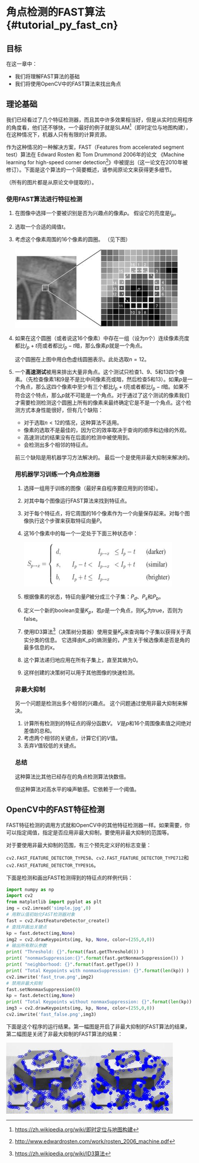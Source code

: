 # 角点检测的FAST算法{#tutorial_py_fast_cn}

## 目标

在这一章中：

- 我们将理解FAST算法的基础
- 我们将使用OpenCV中的FAST算法来找出角点

## 理论基础

我们已经看过了几个特征检测器，而且其中许多效果相当好，但是从实时应用程序的角度看，他们还不够快，一个最好的例子就是SLAM[^3]（即时定位与地图构建），在这种情况下，机器人只有有限的计算资源。

作为这种情况的一种解决方案，FAST（Features from accelerated segment test）算法在 Edward Rosten 和 Tom Drummond 2006年的论文 《Machine learning for high-speed corner detection[^1]》中被提出（这一论文在2010年被修订）。下面是这个算法的一个简要概述，请参阅原论文来获得更多细节。

（所有的图片都是从原论文中提取的）。

### 使用FAST算法进行特征检测

1. 在图像中选择一个要被识别是否为兴趣点的像素$p$。 假设它的亮度是$I_p$。

2. 选取一个合适的阈值$t$。

3. 考虑这个像素周围的16个像素的圆圈。 （见下图）

   ![image](images/fast_speedtest.jpg)

4. 如果在这个圆圈（或者说这16个像素）中存在一组（设为$n$个）连续像素亮度都比$I_p+t$亮或者都比$I_p-t$暗，那么像素$p$就是一个角点。

   这个圆圈在上图中用白色虚线圆圈表示。此处选取$n=12$。

5. 一个**高速测试**被用来排出大量非角点。这个测试只检查1、9、5和13四个像素。（先检查像素1和9是不是比中间像素亮或暗，然后检查5和13）。如果$p$是一个角点，那么这四个像素中至少有三个都比$I_p+t$亮或者都比$I_p-t$暗。如果不符合这个特点，那么$p$就不可能是一个角点。对于通过了这个测试的像素我们才需要检测检测这个圆圈上所有的像素来最终确定它是不是一个角点。这个检测方式本身性能很好，但有几个缺陷：

   - 对于选取$n<12$的情况，这种算法不适用。
   - 像素的选取不是最佳的，因为它的效率取决于查询的顺序和边缘的外观。
   - 高速测试的结果没有在后面的检测中被使用到。
   - 会检测出多个相邻的特征点。

   前三个缺陷是用机器学习方法解决的。 最后一个是使用非最大抑制来解决的。

   ### 用机器学习训练一个角点检测器

   1. 选择一组用于训练的图像（最好来自程序要应用到的领域）。

   2. 对其中每个图像运行FAST算法来找到特征点。

   3. 对于每个特征点，将它周围的16个像素作为一个向量保存起来。对每个图像执行这个步骤来获取特征向量$P$。

   4. 这16个像素中的每一个一定处于下面三种状态中：

      ![image](images/fast_eqns.jpg)

   5. 根据像素的状态，特征向量$P$被分成三个子集：$P_d$、$P_s$和$P_b$。

   6. 定义一个新的boolean变量$K_p$，若$p$是一个角点，则$K_p$为true，否则为false。

   7. 使用ID3算法[^2]（决策树分类器）使用变量$K_p$来查询每个子集以获得关于真实分类的信息。 它选择由K_p的熵测量的，产生关于候选像素是否是角的最多信息的$x$。

   8. 这个算法递归地应用在所有子集上，直至其熵为0。

   9. 这样创建的决策树可以用于其他图像的快速检测。

   ### 非最大抑制

   另一个问题是检测出多个相邻的兴趣点。 这个问题通过使用非最大抑制来解决。

   1. 计算所有检测到的特征点的得分函数$V$。 $V$是$p$和16个周围像素值之间绝对差值的总和。
   2. 考虑两个相邻的关键点，计算它们的$V$值。
   3. 丢弃$V$值较低的关键点。

   ### 总结

   这种算法比其他已经存在的角点检测算法快数倍。

   但这种算法对高水平的噪声敏感。它依赖于一个阈值。

## OpenCV中的FAST特征检测
FAST特征检测的调用方式就和OpenCV中的其他特征检测器一样。如果需要，你可以指定阈值，指定是否应用非最大抑制，要使用非最大抑制的范围等。

对于要使用非最大抑制的范围，有三个预先定义好的标志变量：

`cv2.FAST_FEATURE_DETECTOR_TYPE58`、`cv2.FAST_FEATURE_DETECTOR_TYPE712`和`cv2.FAST_FEATURE_DETECTOR_TYPE916`。

下面是检测和画出FAST检测得到的特征点的样例代码：

```python
import numpy as np
import cv2
from matplotlib import pyplot as plt
img = cv2.imread('simple.jpg',0)
# 用默认值初始化FAST检测器对象
fast = cv2.FastFeatureDetector_create()
# 查找并画出关键点
kp = fast.detect(img,None)
img2 = cv2.drawKeypoints(img, kp, None, color=(255,0,0))
# 输出所有默认参数
print( "Threshold: {}".format(fast.getThreshold()) )
print( "nonmaxSuppression:{}".format(fast.getNonmaxSuppression()) )
print( "neighborhood: {}".format(fast.getType()) )
print( "Total Keypoints with nonmaxSuppression: {}".format(len(kp)) )
cv2.imwrite('fast_true.png',img2)
# 禁用非最大抑制
fast.setNonmaxSuppression(0)
kp = fast.detect(img,None)
print( "Total Keypoints without nonmaxSuppression: {}".format(len(kp)) )
img3 = cv2.drawKeypoints(img, kp, None, color=(255,0,0))
cv2.imwrite('fast_false.png',img3)

```

下面是这个程序的运行结果。第一幅图是开启了非最大抑制的FAST算法的结果，第二幅图是关闭了非最大抑制的FAST算法的结果：

![image](images/fast_kp.jpg)



[^1]: http://www.edwardrosten.com/work/rosten_2006_machine.pdf 
[^2]: https://zh.wikipedia.org/wiki/ID3算法
[^3]: https://zh.wikipedia.org/wiki/即时定位与地图构建

